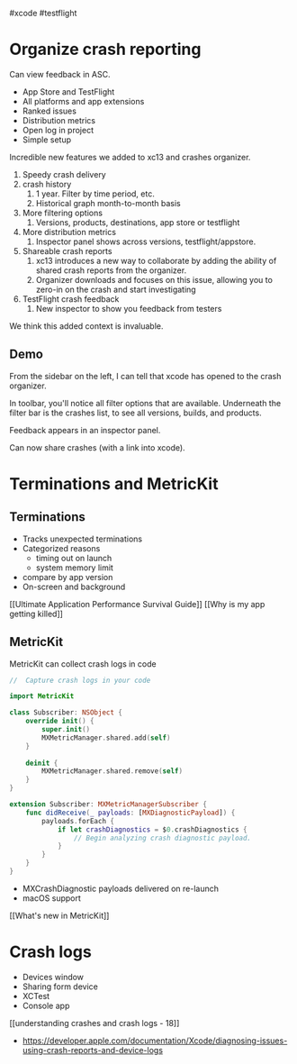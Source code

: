 #xcode 
#testflight 



# Organize crash reporting
Can view feedback in ASC.  
* App Store and TestFlight
* All platforms and app extensions
* Ranked issues
* Distribution metrics
* Open log in project
* Simple setup

Incredible new features we added to xc13 and crashes organizer.

1.  Speedy crash delivery
2.  crash history
	1.  1 year.  Filter by time period, etc.
	2.  Historical graph month-to-month basis
3.  More filtering options
	1.  Versions, products, destinations, app store or testflight
4.  More distribution metrics
	1.  Inspector panel shows across versions, testflight/appstore.
5.  Shareable crash reports
	1.  xc13 introduces a new way to collaborate by adding the ability of shared crash reports from the organizer.
	2.  Organizer downloads and focuses on this issue, allowing you to zero-in on the crash and start investigating
6.  TestFlight crash feedback
	1.  New inspector to show you feedback from testers

We think this added context is invaluable.

## Demo
From the sidebar on the left, I can tell that xcode has opened to the crash organizer.

In toolbar, you'll notice all filter options that are available.  Underneath the filter bar is the crashes list, to see all versions, builds, and products.

Feedback appears in an inspector panel.

Can now share crashes (with a link into xcode).

# Terminations and MetricKit
## Terminations
* Tracks unexpected terminations
* Categorized reasons
	* timing out on launch
	* system memory limit
* compare by app version
* On-screen and background

[[Ultimate Application Performance Survival Guide]]
[[Why is my app getting killed]]

## MetricKit

MetricKit can collect crash logs in code

```swift
//  Capture crash logs in your code

import MetricKit

class Subscriber: NSObject {
    override init() {
        super.init()
        MXMetricManager.shared.add(self)
    }
    
    deinit {
        MXMetricManager.shared.remove(self)
    }
}

extension Subscriber: MXMetricManagerSubscriber {
    func didReceive(_ payloads: [MXDiagnosticPayload]) {
        payloads.forEach {
            if let crashDiagnostics = $0.crashDiagnostics {
                // Begin analyzing crash diagnostic payload.      
            }
        }
    }
}
```

* MXCrashDiagnostic payloads delivered on re-launch
* macOS support

[[What's new in MetricKit]]

# Crash logs
* Devices window
* Sharing form device
* XCTest
* Console app

[[understanding crashes and crash logs - 18]]

* https://developer.apple.com/documentation/Xcode/diagnosing-issues-using-crash-reports-and-device-logs



